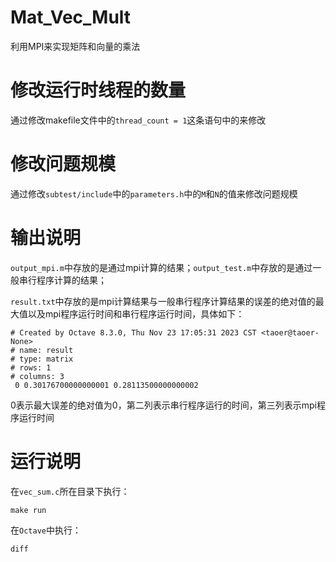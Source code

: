 # Mat_Vec_Mult
利用MPI来实现矩阵和向量的乘法
# 修改运行时线程的数量
通过修改makefile文件中的`thread_count = 1`这条语句中的来修改
# 修改问题规模
通过修改`subtest/include`中的`parameters.h`中的`M`和`N`的值来修改问题规模
# 输出说明
`output_mpi.m`中存放的是通过mpi计算的结果；`output_test.m`中存放的是通过一般串行程序计算的结果；

`result.txt`中存放的是mpi计算结果与一般串行程序计算结果的误差的绝对值的最大值以及mpi程序运行时间和串行程序运行时间，具体如下：
```
# Created by Octave 8.3.0, Thu Nov 23 17:05:31 2023 CST <taoer@taoer-None>
# name: result
# type: matrix
# rows: 1
# columns: 3
 0 0.30176700000000001 0.28113500000000002
```
0表示最大误差的绝对值为0，第二列表示串行程序运行的时间，第三列表示mpi程序运行时间
# 运行说明
在`vec_sum.c`所在目录下执行：
```
make run
```
在`Octave`中执行：
```
diff
```
